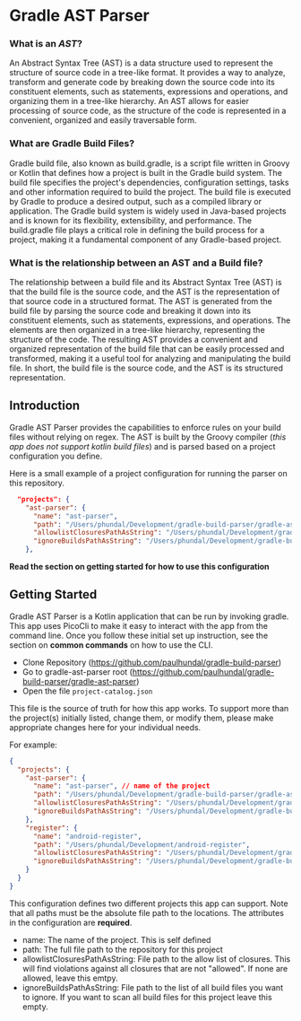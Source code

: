 # Gradle AST Parser

### What is an *AST*?

An Abstract Syntax Tree (AST) is a data structure used to represent the structure of source
code in a tree-like format. It provides a way to analyze, transform and generate code by 
breaking down the source code into its constituent elements, such as statements, expressions
and operations, and organizing them in a tree-like hierarchy. 
An AST allows for easier processing of source code, as the structure of the code is 
represented in a convenient, organized and easily traversable form.

### What are Gradle Build Files?

Gradle build file, also known as build.gradle, is a script file written in Groovy or Kotlin
that defines how a project is built in the Gradle build system. 
The build file specifies the project's dependencies, configuration settings, 
tasks and other information required to build the project. 
The build file is executed by Gradle to produce a desired output, such as a compiled 
library or application. The Gradle build system is widely used in Java-based projects and 
is known for its flexibility, extensibility, and performance. 
The build.gradle file plays a critical role in defining the build process for a project, 
making it a fundamental component of any Gradle-based project.

### What is the relationship between an AST and a Build file?

The relationship between a build file and its Abstract Syntax Tree (AST) is that the build 
file is the source code, and the AST is the representation of that source code in a 
structured format. The AST is generated from the build file by parsing the source code and
breaking it down into its constituent elements, such as statements, expressions, and 
operations. The elements are then organized in a tree-like hierarchy, representing the 
structure of the code. The resulting AST provides a convenient and organized representation 
of the build file that can be easily processed and transformed, making it a useful tool 
for analyzing and manipulating the build file. In short, the build file is the source code,
and the AST is its structured representation.


## Introduction

Gradle AST Parser provides the capabilities to enforce rules on your build files without
relying on regex. The AST is built by the Groovy compiler (*this app does not support kotlin build files*)
and is parsed based on a project configuration you define. 

Here is a small example of a project configuration for running the parser on this repository.

```json
  "projects": {
    "ast-parser": {
      "name": "ast-parser",
      "path": "/Users/phundal/Development/gradle-build-parser/gradle-ast-parser",
      "allowlistClosuresPathAsString": "/Users/phundal/Development/gradle-build-parser/gradle-ast-parser/binary/allowlist-closures.txt",
      "ignoreBuildsPathAsString": "/Users/phundal/Development/gradle-build-parser/gradle-ast-parser/binary/ignore-builds.txt"
    },
```

**Read the section on getting started for how to use this configuration**

## Getting Started

Gradle AST Parser is a Kotlin application that can be run by invoking gradle. 
This app uses PicoCli to make it easy to interact with the app from the command line.
Once you follow these initial set up instruction, see the section on **common commands**
on how to use the CLI.

* Clone Repository (https://github.com/paulhundal/gradle-build-parser) 
* Go to gradle-ast-parser root (https://github.com/paulhundal/gradle-build-parser/gradle-ast-parser)
* Open the file `project-catalog.json`

This file is the source of truth for how this app works. To support more than the project(s)
initially listed, change them, or modify them, please make appropriate changes here for your
individual needs.

For example:

```json
{
  "projects": {
    "ast-parser": {
      "name": "ast-parser", // name of the project
      "path": "/Users/phundal/Development/gradle-build-parser/gradle-ast-parser", // path to the repo
      "allowlistClosuresPathAsString": "/Users/phundal/Development/gradle-build-parser/gradle-ast-parser/binary/allowlist-closures.txt", // path to list of allowed closures. by default all are allowed. you can leave this empty if desired.
      "ignoreBuildsPathAsString": "/Users/phundal/Development/gradle-build-parser/gradle-ast-parser/binary/ignore-builds.txt" // path to list of build files to ignore. if you wish to scan all build files in your repo keep this empty.
    },
    "register": {
      "name": "android-register",
      "path": "/Users/phundal/Development/android-register",
      "allowlistClosuresPathAsString": "/Users/phundal/Development/gradle-build-parser/gradle-ast-parser/binary/allowlist-closures.txt",
      "ignoreBuildsPathAsString": "/Users/phundal/Development/gradle-build-parser/gradle-ast-parser/binary/ignore-builds.txt"
    }
  }
}
```

This configuration defines two different projects this app can support. 
Note that all paths must be the absolute file path to the locations.
The attributes in the configuration are **required**. 

- name: The name of the project. This is self defined
- path: The full file path to the repository for this project
- allowlistClosuresPathAsString: File path to the allow list of closures. This will find violations against all closures that are not "allowed". If none are allowed, leave this emtpy.
- ignoreBuildsPathAsString: File path to the list of all build files you want to ignore. If you want to scan all build files for this project leave this empty.